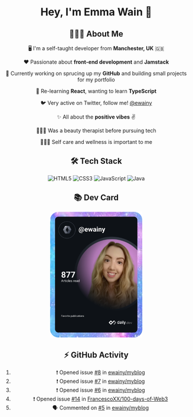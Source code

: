 <div align="center">
  
  # Hey, I'm Emma Wain 👋


## 👩🏼‍💻 About Me

🖥  I'm a self-taught developer from **Manchester, UK** 🇬🇧

❤️ Passionate about **front-end development** and **Jamstack**

💼 Currently working on sprucing up my **GitHub** and building small projects for my portfolio

🌱 Re-learning **React**, wanting to learn **TypeScript**

🐦 Very active on Twitter, follow me! [@ewainy](https://twitter.com/ewainy) 

✨ All about the **positive vibes** ✌️

💆🏼‍♀️ Was a beauty therapist before pursuing tech

🧘🏼‍♀️ Self care and wellness is important to me 

## 🛠 Tech Stack

<img alt="HTML5" src="https://img.shields.io/badge/html5-%23f4c5ff.svg?style=for-the-badge&logo=html5&logoColor=000000"/>
<img alt="CSS3" src="https://img.shields.io/badge/css3-%23cdc9ff.svg?style=for-the-badge&logo=css3&logoColor=000000"/>
<img alt="JavaScript" src="https://img.shields.io/badge/javascript-%23c7e2ff.svg?style=for-the-badge&logo=javascript&logoColor=000000"/>
<img alt="Java" src="https://img.shields.io/badge/java-%23c2fffb.svg?style=for-the-badge&logo=java&logoColor=000000"/>


## 📚 Dev Card
<a href="https://app.daily.dev/ewainy"><img src="https://github.com/ewainy/ewainy/blob/main/devcard.svg" width="250" alt="my dev card which shows a picture of me and shows articles read and favourite tech categories from the platform daily dev"/></a>


## ⚡ GitHub Activity

<!--START_SECTION:activity-->
1. ❗️ Opened issue [#8](https://github.com/ewainy/myblog/issues/8) in [ewainy/myblog](https://github.com/ewainy/myblog)
2. ❗️ Opened issue [#7](https://github.com/ewainy/myblog/issues/7) in [ewainy/myblog](https://github.com/ewainy/myblog)
3. ❗️ Opened issue [#6](https://github.com/ewainy/myblog/issues/6) in [ewainy/myblog](https://github.com/ewainy/myblog)
4. ❗️ Opened issue [#14](https://github.com/FrancescoXX/100-days-of-Web3/issues/14) in [FrancescoXX/100-days-of-Web3](https://github.com/FrancescoXX/100-days-of-Web3)
5. 🗣 Commented on [#5](https://github.com/ewainy/myblog/issues/5) in [ewainy/myblog](https://github.com/ewainy/myblog)
<!--END_SECTION:activity-->

  </div>
